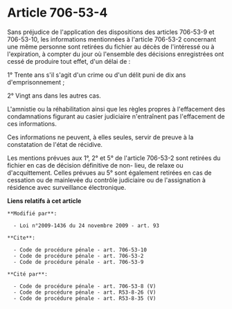 # Article 706-53-4

Sans préjudice de l'application des dispositions des articles 706-53-9 et 706-53-10, les informations mentionnées à l'article
706-53-2 concernant une même personne sont retirées du fichier au décès de l'intéressé ou à l'expiration, à compter du jour
où l'ensemble des décisions enregistrées ont cessé de produire tout effet, d'un délai de :

1° Trente ans s'il s'agit d'un crime ou d'un délit puni de dix ans d'emprisonnement ;

2° Vingt ans dans les autres cas.

L'amnistie ou la réhabilitation ainsi que les règles propres à l'effacement des condamnations figurant au casier judiciaire
n'entraînent pas l'effacement de ces informations.

Ces informations ne peuvent, à elles seules, servir de preuve à la constatation de l'état de récidive.

Les mentions prévues aux 1°, 2° et 5° de l'article 706-53-2 sont retirées du fichier en cas de décision définitive de non-
lieu, de relaxe ou d'acquittement. Celles prévues au 5° sont également retirées en cas de cessation ou de mainlevée du
contrôle judiciaire ou de l'assignation à résidence avec surveillance électronique.

**Liens relatifs à cet article**

	**Modifié par**:

	  - Loi n°2009-1436 du 24 novembre 2009 - art. 93

	**Cite**:

	  - Code de procédure pénale - art. 706-53-10
	  - Code de procédure pénale - art. 706-53-2
	  - Code de procédure pénale - art. 706-53-9

	**Cité par**:

	  - Code de procédure pénale - art. 706-53-8 (V)
	  - Code de procédure pénale - art. R53-8-26 (V)
	  - Code de procédure pénale - art. R53-8-35 (V)
